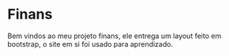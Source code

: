 # Finans
Bem vindos ao meu projeto finans, ele entrega um layout feito em bootstrap, o site em si foi usado para aprendizado.
